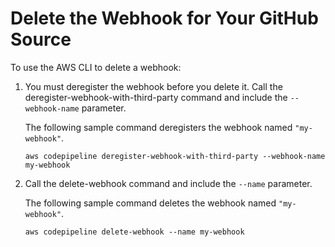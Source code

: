 # Delete the Webhook for Your GitHub Source<a name="pipelines-webhooks-delete"></a>

To use the AWS CLI to delete a webhook:

1. You must deregister the webhook before you delete it\. Call the deregister\-webhook\-with\-third\-party command and include the `--webhook-name` parameter\.

   The following sample command deregisters the webhook named `"my-webhook"`\.

   ```
   aws codepipeline deregister-webhook-with-third-party --webhook-name my-webhook
   ```

1. Call the delete\-webhook command and include the `--name` parameter\.

   The following sample command deletes the webhook named `"my-webhook"`\.

   ```
   aws codepipeline delete-webhook --name my-webhook
   ```